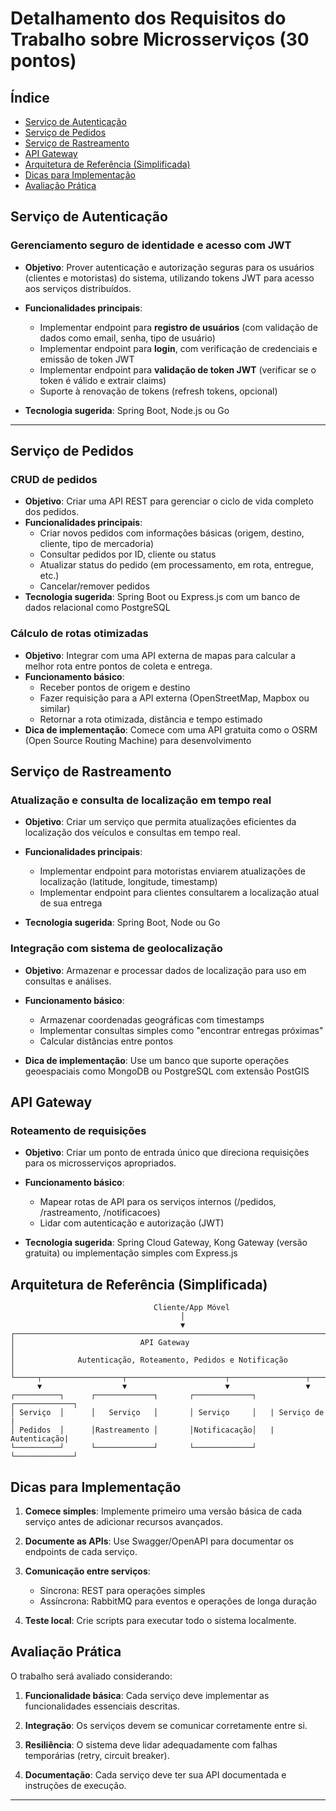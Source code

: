 # Detalhamento dos Requisitos do Trabalho sobre Microsserviços (30 pontos)

## Índice

- [Serviço de Autenticação](#serviço-de-autenticação)
- [Serviço de Pedidos](#serviço-de-pedidos)
- [Serviço de Rastreamento](#serviço-de-rastreamento)
- [API Gateway](#api-gateway)
- [Arquitetura de Referência (Simplificada)](#arquitetura-de-referência-simplificada)
- [Dicas para Implementação](#dicas-para-implementação)
- [Avaliação Prática](#avaliação-prática)


## Serviço de Autenticação

### Gerenciamento seguro de identidade e acesso com JWT

- **Objetivo**: Prover autenticação e autorização seguras para os usuários (clientes e motoristas) do sistema, utilizando tokens JWT para acesso aos serviços distribuídos.

- **Funcionalidades principais**:
  - Implementar endpoint para **registro de usuários** (com validação de dados como email, senha, tipo de usuário)
  - Implementar endpoint para **login**, com verificação de credenciais e emissão de token JWT
  - Implementar endpoint para **validação de token JWT** (verificar se o token é válido e extrair claims)
  - Suporte à renovação de tokens (refresh tokens, opcional)

- **Tecnologia sugerida**: Spring Boot, Node.js ou Go

---


## Serviço de Pedidos

### CRUD de pedidos

- **Objetivo**: Criar uma API REST para gerenciar o ciclo de vida completo dos pedidos.
- **Funcionalidades principais**:
  - Criar novos pedidos com informações básicas (origem, destino, cliente, tipo de mercadoria)
  - Consultar pedidos por ID, cliente ou status
  - Atualizar status do pedido (em processamento, em rota, entregue, etc.)
  - Cancelar/remover pedidos
- **Tecnologia sugerida**: Spring Boot ou Express.js com um banco de dados relacional como PostgreSQL

### Cálculo de rotas otimizadas

- **Objetivo**: Integrar com uma API externa de mapas para calcular a melhor rota entre pontos de coleta e entrega.
- **Funcionamento básico**:
  - Receber pontos de origem e destino
  - Fazer requisição para a API externa (OpenStreetMap, Mapbox ou similar)
  - Retornar a rota otimizada, distância e tempo estimado
- **Dica de implementação**: Comece com uma API gratuita como o OSRM (Open Source Routing Machine) para desenvolvimento

## Serviço de Rastreamento

### Atualização e consulta de localização em tempo real

- **Objetivo**: Criar um serviço que permita atualizações eficientes da localização dos veículos e consultas em tempo real.

- **Funcionalidades principais**:
  - Implementar endpoint para motoristas enviarem atualizações de localização (latitude, longitude, timestamp)
  - Implementar endpoint para clientes consultarem a localização atual de sua entrega
- **Tecnologia sugerida**: Spring Boot, Node ou Go

### Integração com sistema de geolocalização

- **Objetivo**: Armazenar e processar dados de localização para uso em consultas e análises.
- **Funcionamento básico**:
  - Armazenar coordenadas geográficas com timestamps
  - Implementar consultas simples como "encontrar entregas próximas"
  - Calcular distâncias entre pontos

- **Dica de implementação**: Use um banco que suporte operações geoespaciais como MongoDB ou PostgreSQL com extensão PostGIS

## API Gateway

### Roteamento de requisições

- **Objetivo**: Criar um ponto de entrada único que direciona requisições para os microsserviços apropriados.
- **Funcionamento básico**:
  - Mapear rotas de API para os serviços internos (/pedidos, /rastreamento, /notificacoes)
  - Lidar com autenticação e autorização (JWT)

- **Tecnologia sugerida**: Spring Cloud Gateway, Kong Gateway (versão gratuita) ou implementação simples com Express.js


## Arquitetura de Referência (Simplificada)

```text
                                Cliente/App Móvel
                                      │
                                      ▼
┌───────────────────────────────────────────────────────────────────────┐
│                            API Gateway                                │
│              Autenticação, Roteamento, Pedidos e Notificação          │ 
└─────┬──────────────────┬──────────────────────┬─────────────────┬─────┘
      ▼                  ▼                      ▼                 ▼
┌──────────┐      ┌─────────────┐       ┌─────────────┐   ┌─────────────┐
│ Serviço  │      │   Serviço   │       │ Serviço     │   | Serviço de  |
│ Pedidos  │      │Rastreamento │       │Notificacação│   | Autenticação|
└──────────┘      └─────────────┘       └─────────────┘   └─────────────┘

```

## Dicas para Implementação

1. **Comece simples**: Implemente primeiro uma versão básica de cada serviço antes de adicionar recursos avançados.

2. **Documente as APIs**: Use Swagger/OpenAPI para documentar os endpoints de cada serviço.

3. **Comunicação entre serviços**:
    - Síncrona: REST para operações simples
    - Assíncrona: RabbitMQ para eventos e operações de longa duração
    
4. **Teste local**: Crie scripts para executar todo o sistema localmente.

## Avaliação Prática

O trabalho será avaliado considerando:

1. **Funcionalidade básica**: Cada serviço deve implementar as funcionalidades essenciais descritas.

2. **Integração**: Os serviços devem se comunicar corretamente entre si.

3. **Resiliência**: O sistema deve lidar adequadamente com falhas temporárias (retry, circuit breaker).

4. **Documentação**: Cada serviço deve ter sua API documentada e instruções de execução.

---
